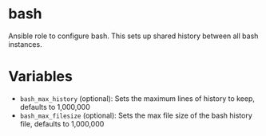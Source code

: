 # bash

Ansible role to configure bash.
This sets up shared history between all bash instances.

# Variables
* `bash_max_history` (optional): Sets the maximum lines of history to keep, defaults to 1,000,000
* `bash_max_filesize` (optional): Sets the max file size of the bash history file, defaults to 1,000,000
